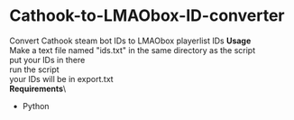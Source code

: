 # Cathook-to-LMAObox-ID-converter
Convert Cathook steam bot IDs to LMAObox playerlist IDs
**Usage**\
Make a text file named "ids.txt" in the same directory as the script\
put your IDs in there\
run the script\
your IDs will be in export.txt\
**Requirements**\
- Python
